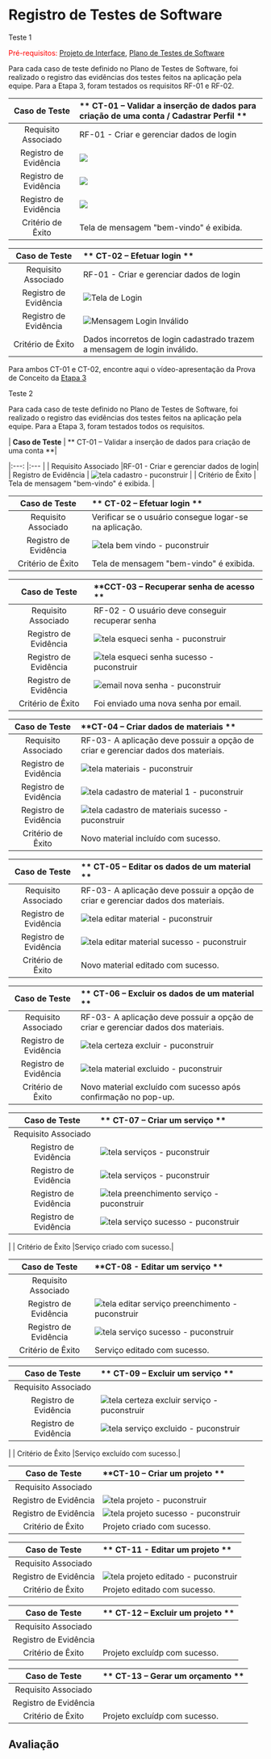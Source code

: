 # Registro de Testes de Software

Teste 1

<span style="color:red">Pré-requisitos: <a href="3-Projeto de Interface.md"> Projeto de Interface</a></span>, <a href="8-Plano de Testes de Software.md"> Plano de Testes de Software</a>

Para cada caso de teste definido no Plano de Testes de Software, foi realizado o registro das evidências dos testes feitos na aplicação pela equipe. Para a Etapa 3, foram testados os requisitos RF-01 e RF-02. 

| **Caso de Teste** 	| ** CT-01 – Validar a inserção de dados para criação de uma conta / Cadastrar Perfil ** 	|
|:---:	|:---	|
|	Requisito Associado 	| RF-01 - <!-- A aplicação deve apresentar, na página principal, a funcionalidade de cadastro de usuários para que esses consigam criar e gerenciar seu perfil. --> Criar e gerenciar dados de login |
| Registro de Evidência	| ![](img/Cadastro-PUConstruir.png) |
| Registro de Evidência | ![](img/Index-PUConstruir.png) |
| Registro de Evidência | ![](img/Index-PUConstruir.png) |
| Critério de Êxito | Tela de mensagem "bem-vindo" é exibida. |

| **Caso de Teste**	| ** CT-02 – Efetuar login **	|
|:---:	|:---	|
|	Requisito Associado 	| RF-01 - Criar e gerenciar dados de login |
| Registro de Evidência	| ![Tela de Login](img/Login-PUConstruir.png) |
| Registro de Evidência | ![Mensagem Login Inválido](img/LoginInvalido-PUConstruir.png) |
| Critério de Êxito | Dados incorretos de login cadastrado trazem a mensagem de login inválido. |

Para ambos CT-01 e CT-02, encontre aqui o vídeo-apresentação da Prova de Conceito da [Etapa 3](https://github.com/ICEI-PUC-Minas-PMV-ADS/pmv-ads-2024-1-e2-proj-int-t7-grupopuconstruir/tree/main/docs/img/videoApresentacao_Etapa3.mp4)

Teste 2

Para cada caso de teste definido no Plano de Testes de Software, foi realizado o registro das evidências dos testes feitos na aplicação pela equipe. Para a Etapa 3, foram testados todos os requisitos.

| **Caso de Teste**	| ** CT-01 – Validar a inserção de dados para criação de uma conta **|

|:---:	|:---	|
|	Requisito Associado 	|RF-01 - Criar e gerenciar dados de login|
| Registro de Evidência	| ![tela cadastro - puconstruir](https://github.com/ICEI-PUC-Minas-PMV-ADS/pmv-ads-2024-1-e2-proj-int-t7-grupopuconstruir/assets/145385547/87528bc8-306e-40f1-8a52-d94f230083a2) |
| Critério de Êxito | Tela de mensagem "bem-vindo" é exibida. |

| **Caso de Teste**	| ** CT-02 – Efetuar login **	|
|:---:	|:---	|
|	Requisito Associado 	| Verificar se o usuário consegue logar-se na aplicação. |
| Registro de Evidência	| ![tela bem vindo - puconstruir](https://github.com/ICEI-PUC-Minas-PMV-ADS/pmv-ads-2024-1-e2-proj-int-t7-grupopuconstruir/assets/145385547/21cfb66d-8d65-487d-8982-3536dc5f602a)  |
| Critério de Êxito |Tela de mensagem "bem-vindo" é exibida.|

| **Caso de Teste**	| **CCT-03 – Recuperar senha de acesso **	|
|:---:	|:---	|
|	Requisito Associado 	| RF-02 - O usuário deve conseguir recuperar senha |
| Registro de Evidência	| ![tela esqueci senha - puconstruir](https://github.com/ICEI-PUC-Minas-PMV-ADS/pmv-ads-2024-1-e2-proj-int-t7-grupopuconstruir/assets/145385547/d2ba17e3-a009-4144-a4e9-3cfb76e17391) |
| Registro de Evidência	| ![tela esqueci senha sucesso - puconstruir](https://github.com/ICEI-PUC-Minas-PMV-ADS/pmv-ads-2024-1-e2-proj-int-t7-grupopuconstruir/assets/145385547/89b893c4-d747-4bec-adfe-653f29f5fa0b) |
| Registro de Evidência	| ![email nova senha - puconstruir](https://github.com/ICEI-PUC-Minas-PMV-ADS/pmv-ads-2024-1-e2-proj-int-t7-grupopuconstruir/assets/145385547/a17041d8-fcf0-4152-9282-411533b5efeb) |
| Critério de Êxito | Foi enviado uma nova senha por email. |

| **Caso de Teste**	| **CT-04 – Criar dados de materiais **	|
|:---:	|:---	|
|	Requisito Associado 	| RF-03- A aplicação deve possuir a opção de criar e gerenciar dados dos materiais. |
| Registro de Evidência	|  ![tela materiais - puconstruir](https://github.com/ICEI-PUC-Minas-PMV-ADS/pmv-ads-2024-1-e2-proj-int-t7-grupopuconstruir/assets/145385547/29863afb-97e6-43a7-8ad2-09dec7467bce) |
| Registro de Evidência	| ![tela cadastro de material 1 - puconstruir](https://github.com/ICEI-PUC-Minas-PMV-ADS/pmv-ads-2024-1-e2-proj-int-t7-grupopuconstruir/assets/145385547/6fc37d8b-6025-4703-a0f7-f9780c5305f2)  |
| Registro de Evidência	| ![tela cadastro de materiais sucesso - puconstruir](https://github.com/ICEI-PUC-Minas-PMV-ADS/pmv-ads-2024-1-e2-proj-int-t7-grupopuconstruir/assets/145385547/7c368dfc-4e94-4fd8-a20c-6409e01d59f8) |
| Critério de Êxito |Novo material incluído com sucesso.|

| **Caso de Teste**	| **	CT-05 – Editar os dados de um material **	|
|:---:	|:---	|
|	Requisito Associado 	| RF-03- A aplicação deve possuir a opção de criar e gerenciar dados dos materiais. |
| Registro de Evidência	| ![tela editar material  - puconstruir](https://github.com/ICEI-PUC-Minas-PMV-ADS/pmv-ads-2024-1-e2-proj-int-t7-grupopuconstruir/assets/145385547/5245fddc-492d-463f-8e35-d0d98b3f9153) |
| Registro de Evidência	| ![tela editar material sucesso - puconstruir](https://github.com/ICEI-PUC-Minas-PMV-ADS/pmv-ads-2024-1-e2-proj-int-t7-grupopuconstruir/assets/145385547/abe1b55f-2334-4ad1-9f60-36c20096037b)|
| Critério de Êxito |Novo material editado com sucesso.|

| **Caso de Teste**	| **	CT-06 – Excluir os dados de um material **	|
|:---:	|:---	|
|	Requisito Associado 	| RF-03- A aplicação deve possuir a opção de criar e gerenciar dados dos materiais. |
| Registro de Evidência	| ![tela certeza excluir - puconstruir](https://github.com/ICEI-PUC-Minas-PMV-ADS/pmv-ads-2024-1-e2-proj-int-t7-grupopuconstruir/assets/145385547/da41db9f-779b-40bc-a99d-a3d1d69ed189) |
| Registro de Evidência	| ![tela material excluido - puconstruir](https://github.com/ICEI-PUC-Minas-PMV-ADS/pmv-ads-2024-1-e2-proj-int-t7-grupopuconstruir/assets/145385547/f9512482-032e-4a5a-9930-35a04d678f20) |
| Critério de Êxito |Novo material excluído com sucesso após confirmação no pop-up.|

| **Caso de Teste**	| **	CT-07 – Criar um serviço ** 	|
|:---:	|:---	|
|	Requisito Associado 	| | Registro de Evidência	| Verificar se o usuário consegue criar um serviço. | |
| Registro de Evidência	| ![tela serviços - puconstruir](https://github.com/ICEI-PUC-Minas-PMV-ADS/pmv-ads-2024-1-e2-proj-int-t7-grupopuconstruir/assets/145385547/d639afc3-c3a7-44dc-9705-d4c22d062f85) |
| Registro de Evidência	| ![tela serviços - puconstruir](https://github.com/ICEI-PUC-Minas-PMV-ADS/pmv-ads-2024-1-e2-proj-int-t7-grupopuconstruir/assets/145385547/d639afc3-c3a7-44dc-9705-d4c22d062f85) |
| Registro de Evidência	| ![tela preenchimento serviço - puconstruir](https://github.com/ICEI-PUC-Minas-PMV-ADS/pmv-ads-2024-1-e2-proj-int-t7-grupopuconstruir/assets/145385547/f10dfdf9-8f1f-4dc9-aeab-77e547b48bf7) |
| Registro de Evidência	| ![tela serviço sucesso - puconstruir](https://github.com/ICEI-PUC-Minas-PMV-ADS/pmv-ads-2024-1-e2-proj-int-t7-grupopuconstruir/assets/145385547/cb1b44d4-7f94-4f7f-a5eb-e9831629b774)
 |
| Critério de Êxito |Serviço criado com sucesso.|

| **Caso de Teste**	| **CT-08 - Editar um serviço ** 	|
|:---:	|:---	|
|	Requisito Associado 	| | Registro de Evidência	| RF-04 - Criar e gerenciar dados dos serviço (prestados /de construção e reforma). | |
| Registro de Evidência	| ![tela editar serviço preenchimento - puconstruir](https://github.com/ICEI-PUC-Minas-PMV-ADS/pmv-ads-2024-1-e2-proj-int-t7-grupopuconstruir/assets/145385547/c1ec43b3-275e-4cf5-a85b-83dbe4514609) |
| Registro de Evidência	| ![tela serviço sucesso - puconstruir](https://github.com/ICEI-PUC-Minas-PMV-ADS/pmv-ads-2024-1-e2-proj-int-t7-grupopuconstruir/assets/145385547/b94c69ac-a51d-4b67-b2c0-79b0ecff1820) |
| Critério de Êxito |Serviço editado com sucesso.|

| **Caso de Teste**	| ** CT-09 – Excluir um serviço ** 	|
|:---:	|:---	|
|	Requisito Associado 	| | Registro de Evidência	| RF-04 - Criar e gerenciar dados dos serviço (prestados /de construção e reforma). | |
| Registro de Evidência	| ![tela certeza excluir serviço - puconstruir](https://github.com/ICEI-PUC-Minas-PMV-ADS/pmv-ads-2024-1-e2-proj-int-t7-grupopuconstruir/assets/145385547/682a778e-f817-4455-aca0-5ad73ffbeb4e)  |
| Registro de Evidência	| ![tela serviço excluido - puconstruir](https://github.com/ICEI-PUC-Minas-PMV-ADS/pmv-ads-2024-1-e2-proj-int-t7-grupopuconstruir/assets/145385547/018a91bc-8679-4232-acb7-717d030441fa)
 |
| Critério de Êxito |Serviço excluído com sucesso.|

| **Caso de Teste**	| **CT-10 – Criar um projeto ** 	|
|:---:	|:---	|
|	Requisito Associado 	| | RF-05 - Criar e gerenciar dados dos projetos (um ou mais serviços e/ou materiais).| |
| Registro de Evidência	| ![tela projeto - puconstruir](https://github.com/ICEI-PUC-Minas-PMV-ADS/pmv-ads-2024-1-e2-proj-int-t7-grupopuconstruir/assets/145385547/a2ef7998-1504-4176-b242-702f4ef29cb1) |
| Registro de Evidência	| ![tela projeto sucesso - puconstruir](https://github.com/ICEI-PUC-Minas-PMV-ADS/pmv-ads-2024-1-e2-proj-int-t7-grupopuconstruir/assets/145385547/f4cbc5d1-d20a-41d0-8c85-f5b90c8fbc5b) |
| Critério de Êxito |Projeto criado com sucesso.|

| **Caso de Teste**	| ** CT-11 - Editar um projeto ** 	|
|:---:	|:---	|
|	Requisito Associado 	| | RF-05 - Criar e gerenciar dados dos projetos (um ou mais serviços e/ou materiais).| |
| Registro de Evidência	| ![tela projeto editado - puconstruir](https://github.com/ICEI-PUC-Minas-PMV-ADS/pmv-ads-2024-1-e2-proj-int-t7-grupopuconstruir/assets/145385547/961cfc71-95f5-43c4-907e-e427e1156002) |
| Critério de Êxito |Projeto editado com sucesso.|

| **Caso de Teste**	| ** 	CT-12 – Excluir um projeto ** 	|
|:---:	|:---	|
|	Requisito Associado 	| | RF-05 - Criar e gerenciar dados dos projetos (um ou mais serviços e/ou materiais).| |
| Registro de Evidência	| |
| Critério de Êxito |Projeto excluídp com sucesso.|

| **Caso de Teste**	| ** CT-13 – Gerar um orçamento ** 	|
|:---:	|:---	|
|	Requisito Associado 	| | RF-06 - Criar e gerenciar orçamentos (>1 projetos).| |
| Registro de Evidência	| |
| Critério de Êxito |Projeto excluídp com sucesso.|


## Avaliação

<!-- Discorra sobre os resultados do teste. Ressaltando pontos fortes e fracos identificados na solução. Comente como o grupo pretende atacar esses pontos nas próximas iterações. Apresente as falhas detectadas e as melhorias geradas a partir dos resultados obtidos nos testes.

> **Links Úteis**:
> - [Ferramentas de Test para Java Script](https://geekflare.com/javascript-unit-testing/)
-->
